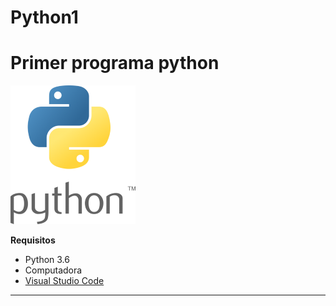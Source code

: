 # Python1
# Primer programa python

![Logo](imagenes\logodepython1.png)

**Requisitos**
- Python 3.6
- Computadora
- [Visual Studio Code](https://code.visualstudio.com/)
--------------------------------------------

